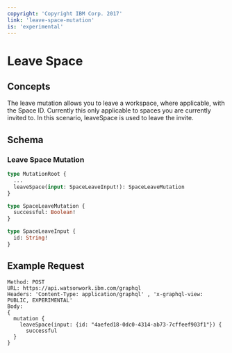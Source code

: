 ```yaml
---
copyright: 'Copyright IBM Corp. 2017'
link: 'leave-space-mutation'
is: 'experimental'
---
```


# Leave Space

## Concepts

The leave mutation allows you to leave a workspace, where applicable, with the Space ID. Currently this only applicable to spaces you are currently invited to.
In this scenario, leaveSpace is used to leave the invite. 

## Schema

### Leave Space Mutation



```graphql
type MutationRoot {
  ...
  leaveSpace(input: SpaceLeaveInput!): SpaceLeaveMutation
}

type SpaceLeaveMutation {
  successful: Boolean!
}

type SpaceLeaveInput {
  id: String!
}
```

## Example Request

~~~~
Method: POST
URL: https://api.watsonwork.ibm.com/graphql
Headers: 'Content-Type: application/graphql' , 'x-graphql-view: PUBLIC, EXPERIMENTAL'
Body:
{
  mutation {
    leaveSpace(input: {id: "4aefed18-0dc0-4314-ab73-7cffeef903f1"}) {
      successful
  }
}
~~~~


